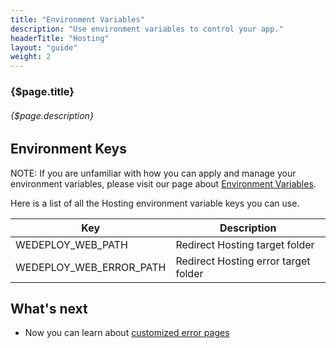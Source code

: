 ```yaml
---
title: "Environment Variables"
description: "Use environment variables to control your app."
headerTitle: "Hosting"
layout: "guide"
weight: 2
---
```


### {$page.title}

###### {$page.description}

<article id="1">

## Environment Keys

NOTE: If you are unfamiliar with how you can apply and manage your environment variables, please visit our page about [Environment Variables](/docs/getting-started/environment-variables.html).

Here is a list of all the Hosting environment variable keys you can use.

| Key | Description |
| - | - |
| WEDEPLOY_WEB_PATH | Redirect Hosting target folder |
| WEDEPLOY_WEB_ERROR_PATH | Redirect Hosting error target folder |

</article>

## What's next

* Now you can learn about [customized error pages](/docs/hosting/custom-error-pages.html)

